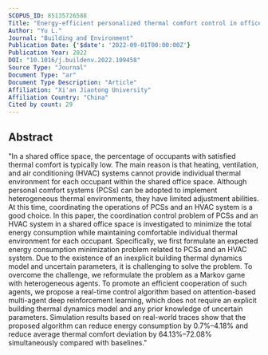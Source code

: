 ```yaml
---
SCOPUS_ID: 85135726588
Title: "Energy-efficient personalized thermal comfort control in office buildings based on multi-agent deep reinforcement learning"
Author: "Yu L."
Journal: "Building and Environment"
Publication Date: {'$date': '2022-09-01T00:00:00Z'}
Publication Year: 2022
DOI: "10.1016/j.buildenv.2022.109458"
Source Type: "Journal"
Document Type: "ar"
Document Type Description: "Article"
Affiliation: "Xi'an Jiaotong University"
Affiliation Country: "China"
Cited by count: 29
---
```


## Abstract
"In a shared office space, the percentage of occupants with satisfied thermal comfort is typically low. The main reason is that heating, ventilation, and air conditioning (HVAC) systems cannot provide individual thermal environment for each occupant within the shared office space. Although personal comfort systems (PCSs) can be adopted to implement heterogeneous thermal environments, they have limited adjustment abilities. At this time, coordinating the operations of PCSs and an HVAC system is a good choice. In this paper, the coordination control problem of PCSs and an HVAC system in a shared office space is investigated to minimize the total energy consumption while maintaining comfortable individual thermal environment for each occupant. Specifically, we first formulate an expected energy consumption minimization problem related to PCSs and an HVAC system. Due to the existence of an inexplicit building thermal dynamics model and uncertain parameters, it is challenging to solve the problem. To overcome the challenge, we reformulate the problem as a Markov game with heterogeneous agents. To promote an efficient cooperation of such agents, we propose a real-time control algorithm based on attention-based multi-agent deep reinforcement learning, which does not require an explicit building thermal dynamics model and any prior knowledge of uncertain parameters. Simulation results based on real-world traces show that the proposed algorithm can reduce energy consumption by 0.7%–4.18% and reduce average thermal comfort deviation by 64.13%–72.08% simultaneously compared with baselines."
